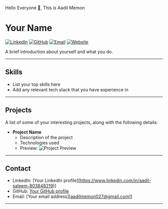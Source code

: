 Hello Everyone 👋, This is Aadil Memon
# Your Name

[![LinkedIn][linkedin-shield]][linkedin-url] [![GitHub][github-shield]][github-url] [![Email][email-shield]][email-url] [![Website][website-shield]][website-url]

A brief introduction about yourself and what you do.

---

## Skills

- List your top skills here
- Add any relevant tech stack that you have experience in

---

## Projects

A list of some of your interesting projects, along with the following details:

- **Project Name**
  - Description of the project
  - Technologies used
  - Preview: ![Project Preview][project-preview]

---

## Contact

- LinkedIn: [Your LinkedIn profile][https://www.linkedin.com/in/aadil-saleem-803848219)]
- GitHub: [Your GitHub profile][github-url]
- Email: [Your email address][aadilmemon027@gmail.com]]

---

[linkedin-shield]: https://img.shields.io/badge/-LinkedIn-black.svg?style=flat-square&logo=linkedin&colorB=555
[github-shield]: https://img.shields.io/badge/-GitHub-black.svg?style=flat-square&logo=github&colorB=555
[email-shield]: https://img.shields.io/badge/-Email-black.svg?style=flat-square&logo=gmail&colorB=555
[website-shield]: https://img.shields.io/badge/-Website-black.svg?style=flat-square&logo=globe&colorB=555
[linkedin-url]: https://linkedin.com/in/yourusername
[github-url]: https://github.com/yourusername
[email-url]: mailto:youremail@domain.com
[website-url]: https://yourwebsite.com
[project-preview]: path/to/project-preview.png

